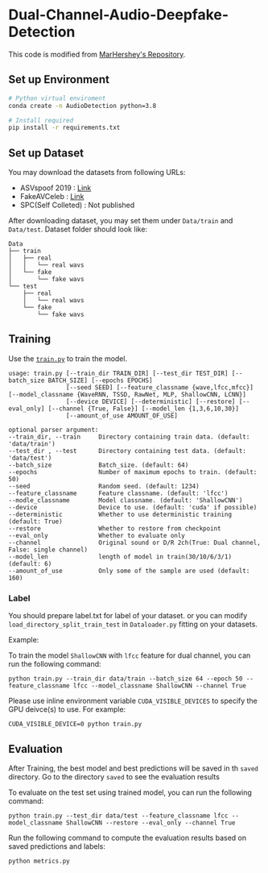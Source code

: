 # Dual-Channel-Audio-Deepfake-Detection

This code is modified from [MarHershey's Repository](https://github.com/MarkHershey/AudioDeepFakeDetection.git). 

## Set up Environment

```bash
# Python virtual enviroment
conda create -n AudioDetection python=3.8

# Install required
pip install -r requirements.txt
```


## Set up Dataset

You may download the datasets from following URLs:

- ASVspoof 2019 : [Link](https://www.asvspoof.org/index2019.html)
- FakeAVCeleb : [Link](https://sites.google.com/view/fakeavcelebdash-lab/)
- SPC(Self Colleted) : Not published

After downloading dataset, you may set them under `Data/train` and `Data/test`. Dataset folder should look like:

```
Data
├── train
│   ├── real
│   │   └── real wavs
│   └── fake
│       └── fake wavs
└── test
    ├── real
    │   └── real wavs
    └── fake
        └── fake wavs
```


## Training

Use the [`train.py`](train.py) to train the model.

```
usage: train.py [--train_dir TRAIN_DIR] [--test_dir TEST_DIR] [--batch_size BATCH_SIZE] [--epochs EPOCHS]
                [--seed SEED] [--feature_classname {wave,lfcc,mfcc}] [--model_classname {WaveRNN, TSSD, RawNet, MLP, ShallowCNN, LCNN}]
                [--device DEVICE] [--deterministic] [--restore] [--eval_only] [--channel {True, False}] [--model_len {1,3,6,10,30}] 
                [--amount_of_use AMOUNT_OF_USE]

optional parser argument:
--train_dir, --train     Directory containing train data. (default: 'data/train')
--test_dir , --test      Directory containing test data. (default: 'data/test')
--batch_size             Batch_size. (default: 64)
--epochs                 Number of maximum epochs to train. (default: 50)
--seed                   Random seed. (default: 1234)
--feature_classname      Feature classname. (default: 'lfcc')
--modle_classname        Model classname. (default: 'ShallowCNN')
--device                 Device to use. (default: 'cuda' if possible)
--deterministic          Whether to use deterministic training (default: True)
--restore                Whether to restore from checkpoint
--eval_only              Whether to evaluate only
--channel                Original sound or D/R 2ch(True: Dual channel, False: single channel)
--model_len              length of model in train(30/10/6/3/1) (default: 6)
--amount_of_use          Only some of the sample are used (default: 160)
```

### Label
You should prepare label.txt for label of your dataset. or you can modify `load_directory_split_train_test` in `Dataloader.py` fitting on your datasets. 


Example:

To train the model `ShallowCNN` with `lfcc` feature for dual channel,
you can run the following command:
```
python train.py --train_dir data/train --batch_size 64 --epoch 50 --feature_classname lfcc --model_classname ShallowCNN --channel True
```

Please use inline environment variable `CUDA_VISIBLE_DEVICES` to specify the GPU deivce(s) to use. For example:
```
CUDA_VISIBLE_DEVICE=0 python train.py
```


## Evaluation


After Training, the best model and best predictions will be saved in th `saved` directory. Go to the directory `saved` to see the evaluation results

To evaluate on the test set using trained model, you can run the following command:
```
python train.py --test_dir data/test --feature_classname lfcc --model_classname ShallowCNN --restore --eval_only --channel True
```

Run the following command to compute the evaluation results based on saved predictions and labels:
```
python metrics.py
```


